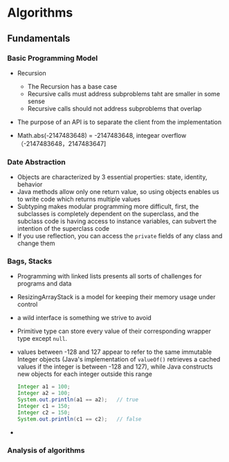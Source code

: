 # Algorithms

## Fundamentals

###  Basic Programming Model

* Recursion
  * The Recursion has a base case
  * Recursive calls must address subproblems taht are smaller in some sense
  * Recursive calls should not address subproblems that overlap

* The purpose of an API is to separate the client from the implementation
* Math.abs(-2147483648) =  -2147483648, integear overflow （-2147483648，2147483647]

### Date Abstraction

* Objects are characterized by 3 essential properties: state, identity, behavior
* Java methods allow only one return value, so using objects enables us to write code which returns multiple values
* Subtyping makes modular programming more difficult, first, the subclasses is completely dependent on the superclass, and the subclass code is having access to instance variables, can subvert the intention of the superclass code
* If you use reflection, you can access the `private` fields of any class and change them

### Bags, Stacks

* Programming with linked lists presents all sorts of challenges for programs and data

* ResizingArrayStack is a model for keeping their memory usage under control

* a wild interface is something we strive to avoid

* Primitive type can store every value of their corresponding wrapper type except `null`.

* values between -128 and 127 appear to refer to the same immutable Integer objects (Java's implementation of `valueOf()` retrieves a cached values if the integer is between -128 and 127), while Java constructs new objects for each integer outside this range

  ```java
  Integer a1 = 100;
  Integer a2 = 100;
  System.out.println(a1 == a2);   // true
  Integer c1 = 150;
  Integer c2 = 150;
  System.out.println(c1 == c2);   // false
  ```

* 

### Analysis of algorithms